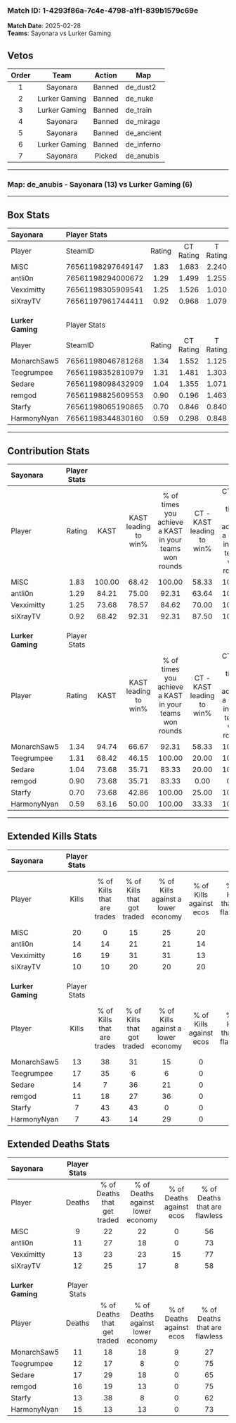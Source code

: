 ### Match ID: 1-4293f86a-7c4e-4798-a1f1-839b1579c69e  
**Match Date**: 2025-02-28  
**Teams**: Sayonara vs Lurker Gaming  

## Vetos  

| Order | Team | Action | Map |
| :---: | :--: | :----: | --- |
| 1 | Sayonara | Banned | de_dust2 |
| 2 | Lurker Gaming | Banned | de_nuke |
| 3 | Lurker Gaming | Banned | de_train |
| 4 | Sayonara | Banned | de_mirage |
| 5 | Sayonara | Banned | de_ancient |
| 6 | Lurker Gaming | Banned | de_inferno |
| 7 | Sayonara | Picked | de_anubis |

---  

### **Map**: de_anubis - Sayonara (13) vs Lurker Gaming (6)  
---  

## Box Stats  

| **Sayonara**      | Player Stats      |        |           |          |        |       |       |         |        |      |     |
| :- | :- | :-: | :-: | :-: | :-: | :-: | :-: | :-: | :-: | :-: | :-: |
| Player            | SteamID           | Rating | CT Rating | T Rating |  KAST  |  ADR  | Kills | Assists | Deaths | K/D  | HS% |
| MiSC              | 76561198297649147 |  1.83  |   1.683   |  2.240   | 100.00 | 104.7 |  20   |    8    |   9    | 2.22 | 55  |
| antli0n           | 76561198294000672 |  1.29  |   1.499   |  1.255   | 84.21  | 78.0  |  14   |    7    |   11   | 1.27 | 42  |
| Vexximitty        | 76561198305909541 |  1.25  |   1.526   |  1.010   | 73.68  | 83.1  |  16   |    4    |   13   | 1.23 | 43  |
| siXrayTV          | 76561197961744411 |  0.92  |   0.968   |  1.079   | 68.42  | 67.1  |  10   |    5    |   12   | 0.83 | 50  |
|                   |                   |        |           |          |        |       |       |         |        |      |     |
|                   |                   |        |           |          |        |       |       |         |        |      |     |
|                   |                   |        |           |          |        |       |       |         |        |      |     |
| **Lurker Gaming** | Player Stats      |        |           |          |        |       |       |         |        |      |     |
| Player            | SteamID           | Rating | CT Rating | T Rating |  KAST  |  ADR  | Kills | Assists | Deaths | K/D  | HS% |
| MonarchSaw5       | 76561198046781268 |  1.34  |   1.552   |  1.125   | 94.74  | 79.0  |  13   |    9    |   11   | 1.18 | 46  |
| Teegrumpee        | 76561198352810979 |  1.31  |   1.481   |  1.303   | 68.42  | 92.3  |  17   |    3    |   12   | 1.42 | 23  |
| Sedare            | 76561198098432909 |  1.04  |   1.355   |  1.071   | 73.68  | 78.2  |  14   |    5    |   17   | 0.82 | 64  |
| remgod            | 76561198825609553 |  0.90  |   0.196   |  1.463   | 73.68  | 72.6  |  11   |    4    |   16   | 0.69 | 27  |
| Starfy            | 76561198065190865 |  0.70  |   0.846   |  0.840   | 73.68  | 41.0  |   7   |    3    |   13   | 0.54 | 57  |
| HarmonyNyan       | 76561198344830160 |  0.59  |   0.298   |  0.848   | 63.16  | 47.9  |   7   |    3    |   15   | 0.47 | 57  |
---  

## Contribution Stats  

| **Sayonara**      | Player Stats |        |                      |                                                        |                           |                                                             |                          |                                                            |
| :- | :-: | :-: | :-: | :-: | :-: | :-: | :-: | :-: |
| Player            |    Rating    |  KAST  | KAST leading to win% | % of times you achieve a KAST in your teams won rounds | CT - KAST leading to win% | CT - % of times you achieve a KAST in your teams won rounds | T - KAST leading to win% | T - % of times you achieve a KAST in your teams won rounds |
| MiSC              |     1.83     | 100.00 |        68.42         |                         100.00                         |           58.33           |                           100.00                            |          85.71           |                           100.00                           |
| antli0n           |     1.29     | 84.21  |        75.00         |                         92.31                          |           63.64           |                           100.00                            |          100.00          |                           83.33                            |
| Vexximitty        |     1.25     | 73.68  |        78.57         |                         84.62                          |           70.00           |                           100.00                            |          100.00          |                           66.67                            |
| siXrayTV          |     0.92     | 68.42  |        92.31         |                         92.31                          |           87.50           |                           100.00                            |          100.00          |                           83.33                            |
|                   |              |        |                      |                                                        |                           |                                                             |                          |                                                            |
|                   |              |        |                      |                                                        |                           |                                                             |                          |                                                            |
|                   |              |        |                      |                                                        |                           |                                                             |                          |                                                            |
| **Lurker Gaming** | Player Stats |        |                      |                                                        |                           |                                                             |                          |                                                            |
| Player            |    Rating    |  KAST  | KAST leading to win% | % of times you achieve a KAST in your teams won rounds | CT - KAST leading to win% | CT - % of times you achieve a KAST in your teams won rounds | T - KAST leading to win% | T - % of times you achieve a KAST in your teams won rounds |
| MonarchSaw5       |     1.34     | 94.74  |        66.67         |                         92.31                          |           58.33           |                           100.00                            |          83.33           |                           83.33                            |
| Teegrumpee        |     1.31     | 68.42  |        46.15         |                         100.00                         |           20.00           |                           100.00                            |          62.50           |                           100.00                           |
| Sedare            |     1.04     | 73.68  |        35.71         |                         83.33                          |           20.00           |                           100.00                            |          44.44           |                           80.00                            |
| remgod            |     0.90     | 73.68  |        35.71         |                         83.33                          |           0.00            |                            0.00                             |          45.45           |                           100.00                           |
| Starfy            |     0.70     | 73.68  |        42.86         |                         100.00                         |           25.00           |                           100.00                            |          50.00           |                           100.00                           |
| HarmonyNyan       |     0.59     | 63.16  |        50.00         |                         100.00                         |           33.33           |                           100.00                            |          55.56           |                           100.00                           |
---  

## Extended Kills Stats  

| **Sayonara**      | Player Stats |                            |                            |                                    |                         |                              |                                 |                                       |                    |           |
| :- | :-: | :-: | :-: | :-: | :-: | :-: | :-: | :-: | :-: | :-: |
| Player            |    Kills     | % of Kills that are trades | % of Kills that got traded | % of Kills against a lower economy | % of Kills against ecos | % of Kills that are flawless | % of Kills that are close duels | % of Kills that are assisted by flash | Pistol Round Kills | AWP Kills |
| MiSC              |      20      |             0              |             15             |                 25                 |           20            |              70              |                5                |                   0                   |         0          |     2     |
| antli0n           |      14      |             14             |             21             |                 21                 |           14            |              86              |                0                |                   0                   |         3          |     3     |
| Vexximitty        |      16      |             19             |             31             |                 31                 |           13            |              69              |                6                |                   0                   |         0          |     2     |
| siXrayTV          |      10      |             10             |             20             |                 20                 |           20            |              80              |               10                |                  20                   |         0          |     2     |
|                   |              |                            |                            |                                    |                         |                              |                                 |                                       |                    |           |
|                   |              |                            |                            |                                    |                         |                              |                                 |                                       |                    |           |
|                   |              |                            |                            |                                    |                         |                              |                                 |                                       |                    |           |
| **Lurker Gaming** | Player Stats |                            |                            |                                    |                         |                              |                                 |                                       |                    |           |
| Player            |    Kills     | % of Kills that are trades | % of Kills that got traded | % of Kills against a lower economy | % of Kills against ecos | % of Kills that are flawless | % of Kills that are close duels | % of Kills that are assisted by flash | Pistol Round Kills | AWP Kills |
| MonarchSaw5       |      13      |             38             |             31             |                 15                 |            0            |              54              |               15                |                   8                   |         0          |     1     |
| Teegrumpee        |      17      |             35             |             6              |                 6                  |            0            |              65              |                0                |                   6                   |         10         |     0     |
| Sedare            |      14      |             7              |             36             |                 21                 |            0            |              43              |                0                |                   0                   |         1          |     0     |
| remgod            |      11      |             18             |             27             |                 36                 |            0            |              73              |                0                |                  18                   |         0          |     0     |
| Starfy            |      7       |             43             |             43             |                 0                  |            0            |              57              |               14                |                  14                   |         0          |     1     |
| HarmonyNyan       |      7       |             43             |             14             |                 29                 |            0            |              43              |                0                |                   0                   |         0          |     2     |
## Extended Deaths Stats  

| **Sayonara**      | Player Stats |                             |                                   |                          |                               |                            |                           |               |
| :- | :-: | :-: | :-: | :-: | :-: | :-: | :-: | :-: |
| Player            |    Deaths    | % of Deaths that get traded | % of Deaths against lower economy | % of Deaths against ecos | % of Deaths that are flawless | % of Deaths that are close | % of Deaths while blinded | Deaths to AWP |
| MiSC              |      9       |             22              |                22                 |            0             |              56               |             11             |             0             |       3       |
| antli0n           |      11      |             27              |                18                 |            0             |              73               |             0              |             9             |       3       |
| Vexximitty        |      13      |             23              |                23                 |            15            |              77               |             0              |             8             |       3       |
| siXrayTV          |      12      |             25              |                17                 |            8             |              58               |             0              |            17             |       0       |
|                   |              |                             |                                   |                          |                               |                            |                           |               |
|                   |              |                             |                                   |                          |                               |                            |                           |               |
|                   |              |                             |                                   |                          |                               |                            |                           |               |
| **Lurker Gaming** | Player Stats |                             |                                   |                          |                               |                            |                           |               |
| Player            |    Deaths    | % of Deaths that get traded | % of Deaths against lower economy | % of Deaths against ecos | % of Deaths that are flawless | % of Deaths that are close | % of Deaths while blinded | Deaths to AWP |
| MonarchSaw5       |      11      |             18              |                18                 |            9             |              27               |             0              |             0             |       2       |
| Teegrumpee        |      12      |             17              |                 8                 |            0             |              75               |             8              |            17             |       0       |
| Sedare            |      17      |             29              |                18                 |            0             |              65               |             0              |             6             |       1       |
| remgod            |      16      |             19              |                13                 |            0             |              75               |             13             |             0             |       2       |
| Starfy            |      13      |             38              |                 8                 |            0             |              62               |             8              |             0             |       0       |
| HarmonyNyan       |      15      |             13              |                13                 |            0             |              73               |             7              |             0             |       0       |
